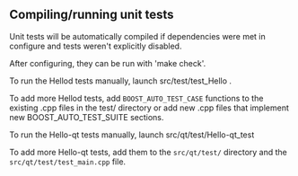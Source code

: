Compiling/running unit tests
------------------------------------

Unit tests will be automatically compiled if dependencies were met in configure
and tests weren't explicitly disabled.

After configuring, they can be run with 'make check'.

To run the Hellod tests manually, launch src/test/test_Hello .

To add more Hellod tests, add `BOOST_AUTO_TEST_CASE` functions to the existing
.cpp files in the test/ directory or add new .cpp files that
implement new BOOST_AUTO_TEST_SUITE sections.

To run the Hello-qt tests manually, launch src/qt/test/Hello-qt_test

To add more Hello-qt tests, add them to the `src/qt/test/` directory and
the `src/qt/test/test_main.cpp` file.

